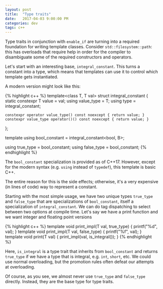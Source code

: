 ```yaml
---
layout: post
title:  "Type traits"
date:   2017-04-03 9:00:00 PM
categories: dev
tags: c++
---
```


Type traits in conjunction with `enable_if` are turning into a required foundation for writing
template classes. Consider `std::filesystem::path`: this has overloads that require help in order
for the compiler to disambiguate some of the required constructors and operators.

Let's start with an interesting base, `integral_constant`. This turns a constant into a type,
which means that templates can use it to control which template gets instantiated.

A modern version might look like this:

{% highlight c++ %}
template<class T, T val>
struct integral_constant
{
    static constexpr T value = val;
    using value_type = T;
    using type = integral_constant;

    constexpr operator value_type() const noexcept { return value; }
    constexpr value_type operator()() const noexcept { return value; }
};

template <bool B> using bool_constant = integral_constant<bool, B>;

using true_type = bool_constant<true>;
using false_type = bool_constant<false>;
{% endhighlight %}

The `bool_constant` specialization is provided as of C++17. However, except for the modern syntax
(e.g. `using` instead of `typedef`), this template is basic C++.

The entire reason for this is the side effects; otherwise, it's a very expensive (in lines of code)
way to represent a constant.

Starting with the most simple usage, we have two unique types `true_type` and `false_type` that are
specializations of `bool_constant`, itself a specialization of `integral_constant`. We can do
tag dispatching to select between two options at compile time. Let's say we have a print function and
we want integer and floating point versions

{% highlight c++ %}
template<typename T>
void print_impl(T val, true_type)
{
	printf("%d", val);
}
template<typename T>
void print_impl(T val, false_type)
{
	printf("%f", val);
}
template<typename T>
void print(T val)
{
	print_impl(val, is_integral<T>());
}
{% endhighlight %}

Here, `is_integral` is a type trait that inherits from `bool_constant` and returns `true_type` if
we have a type that is integral, e.g. `int`, `short`, etc. We could use normal overloading, but the promotion
rules often defeat our attempts at overloading.

Of course, as you see, we almost never use `true_type` and `false_type` directly. Instead, they are the
base type for type traits.
